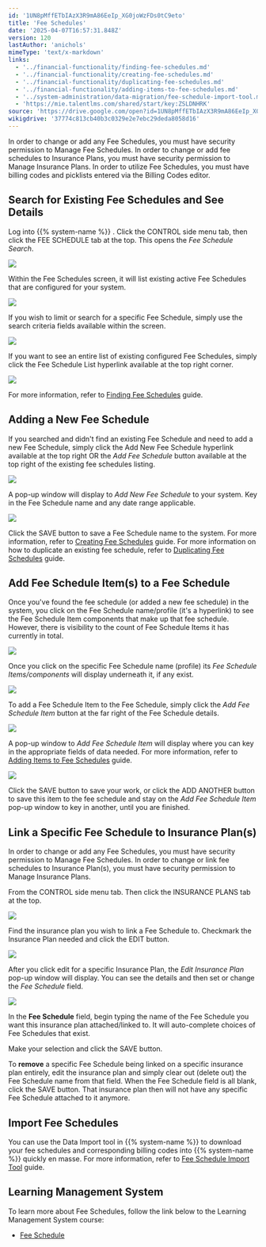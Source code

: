 ```yaml
---
id: '1UN8pMffETbIAzX3R9mA86EeIp_XG0joWzFDs0tC9eto'
title: 'Fee Schedules'
date: '2025-04-07T16:57:31.848Z'
version: 120
lastAuthor: 'anichols'
mimeType: 'text/x-markdown'
links:
  - '../financial-functionality/finding-fee-schedules.md'
  - '../financial-functionality/creating-fee-schedules.md'
  - '../financial-functionality/duplicating-fee-schedules.md'
  - '../financial-functionality/adding-items-to-fee-schedules.md'
  - '../system-administration/data-migration/fee-schedule-import-tool.md'
  - 'https://mie.talentlms.com/shared/start/key:ZSLDNHRK'
source: 'https://drive.google.com/open?id=1UN8pMffETbIAzX3R9mA86EeIp_XG0joWzFDs0tC9eto'
wikigdrive: '37774c813cb40b3c0329e2e7ebc29deda8058d16'
---
```

In order to change or add any Fee Schedules, you must have security permission to Manage Fee Schedules. In order to change or add fee schedules to Insurance Plans, you must have security permission to Manage Insurance Plans. In order to utilize Fee Schedules, you must have billing codes and picklists entered via the Billing Codes editor.

## Search for Existing Fee Schedules and See Details

Log into {{% system-name %}} . Click the CONTROL side menu tab, then click the FEE SCHEDULE tab at the top. This opens the *Fee Schedule Search*.

![](../fee-schedules.assets/253bf206c465cae38a19374968e1488e.png)

Within the Fee Schedules screen, it will list existing active Fee Schedules that are configured for your system.

![](../fee-schedules.assets/720ead8eec7af9df7e34a21a85865569.png)

If you wish to limit or search for a specific Fee Schedule, simply use the search criteria fields available within the screen.

![](../fee-schedules.assets/aec78dbf6c6d1477bf648303c1ef8f0a.png)

If you want to see an entire list of existing configured Fee Schedules, simply click the Fee Schedule List hyperlink available at the top right corner.

![](../fee-schedules.assets/b07726bbd4f3c3c46cf3760bc4c0ac29.png)

For more information, refer to [Finding Fee Schedules](../financial-functionality/finding-fee-schedules.md) guide.

## Adding a New Fee Schedule

If you searched and didn't find an existing Fee Schedule and need to add a new Fee Schedule, simply click the Add New Fee Schedule hyperlink available at the top right OR the *Add Fee Schedule* button available at the top right of the existing fee schedules listing.

![](../fee-schedules.assets/7618fb1ff32f85c4bdb9786db9b2551c.png)

A pop-up window will display to *Add New Fee Schedule* to your system.  Key in the Fee Schedule name and any date range applicable.

![](../fee-schedules.assets/561755d7c9820873e6c6ef8c1ab3c2d8.png)

Click the SAVE button to save a Fee Schedule name to the system.  For more information, refer to [Creating Fee Schedules](../financial-functionality/creating-fee-schedules.md) guide.  For more information on how to duplicate an existing fee schedule, refer to [Duplicating Fee Schedules](../financial-functionality/duplicating-fee-schedules.md) guide.

## Add Fee Schedule Item(s) to a Fee Schedule

Once you've found the fee schedule (or added a new fee schedule) in the system, you click on the Fee Schedule name/profile (it's a hyperlink) to see the Fee Schedule Item components that make up that fee schedule.  However, there is visibility to the count of Fee Schedule Items it has currently in total.

![](../fee-schedules.assets/5c938d2e31318274ea7b9634e61cc261.png)

Once you click on the specific Fee Schedule name (profile) its *Fee Schedule Items/components* will display underneath it, if any exist.

![](../fee-schedules.assets/51c4dd02f641d3ba9e208b589803743f.png)

To add a Fee Schedule Item to the Fee Schedule, simply click the *Add Fee Schedule Item* button at the far right of the Fee Schedule details.

![](../fee-schedules.assets/60e7365e6be5da51dafdd08ce5445c41.png)

A pop-up window to *Add Fee Schedule Item* will display where you can key in the appropriate fields of data needed.  For more information, refer to [Adding Items to Fee Schedules](../financial-functionality/adding-items-to-fee-schedules.md) guide.

![](../fee-schedules.assets/b07bff698045ccae13adf7f9510abfad.png)

Click the SAVE button to save your work, or click the ADD ANOTHER  button to save this item to the fee schedule and stay on the *Add Fee Schedule Item* pop-up window to key in another, until you are finished.

## Link a Specific Fee Schedule to Insurance Plan(s)

In order to change or add any Fee Schedules, you must have security permission to Manage Fee Schedules. In order to change or link fee schedules to Insurance Plan(s), you must have security permission to Manage Insurance Plans.

From the CONTROL side menu tab. Then click the INSURANCE PLANS tab at the top.

![](../fee-schedules.assets/305da3b71e265e9c68c181befc4254e8.png)

Find the insurance plan you wish to link a Fee Schedule to.  Checkmark the Insurance Plan needed and click the EDIT button.

![](../fee-schedules.assets/0f9ab4bd1d5742434a485415faaf185a.png)

After you click edit for a specific Insurance Plan, the *Edit Insurance Plan* pop-up window will display. You can see the details and then set or change the *Fee Schedule* field.

![](../fee-schedules.assets/d1bf728d19ea08830a94c47e68416616.png)

In the **Fee Schedule** field, begin typing the name of the Fee Schedule you want this insurance plan attached/linked to. It will auto-complete choices of Fee Schedules that exist.

Make your selection and click the SAVE button.

To **remove** a specific Fee Schedule being linked on a specific insurance plan entirely, edit the insurance plan and simply clear out (delete out) the Fee Schedule name from that field. When the Fee Schedule field is all blank, click the SAVE button. That insurance plan then will not have any specific Fee Schedule attached to it anymore.

## Import Fee Schedules

You can use the Data Import tool in {{% system-name %}} to download your fee schedules and corresponding billing codes into {{% system-name %}} quickly en masse.  For more information, refer to [Fee Schedule Import Tool](../system-administration/data-migration/fee-schedule-import-tool.md) guide.

## Learning Management System

To learn more about Fee Schedules, follow the link below to the Learning Management System course:

* [Fee Schedule](https://mie.talentlms.com/shared/start/key:ZSLDNHRK)
